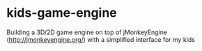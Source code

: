 # kids-game-engine
Building a 3D/2D game engine on top of jMonkeyEngine (http://jmonkeyengine.org/) with a simplified interface for my kids
